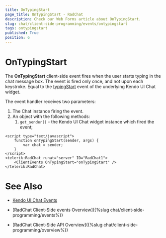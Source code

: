```yaml
---
title: OnTypingStart
page_title: OnTypingStart - RadChat
description: Check our Web Forms article about OnTypingStart.
slug: chat/client-side-programming/events/ontypingstart
tags: ontypingstart
published: True
position: 6
---
```


# OnTypingStart

The **OnTypingStart** client-side event fires when the user starts typing in the chat message box. The event is fired only once, and not upon each keystroke. Equal to the [typingStart](https://docs.telerik.com/kendo-ui/api/javascript/ui/chat/events/typingstart) event of the underlying Kendo UI Chat widget.

The event handler receives two parameters:

1. The Chat instance firing the event.
2. An object with the following methods:
    1. `get_sender()` - the Kendo UI Chat widget instance which fired the event; 

````ASPNET
<script type="text/javascript">
    function onTypingStart(sender, args) {
        var chat = sender;     
    }
</script>
<telerik:RadChat runat="server" ID="RadChat1">
    <ClientEvents OnTypingStart="onTypingStart" />
</telerik:RadChat>
````

# See Also

 * [Kendo UI Chat Events](https://docs.telerik.com/kendo-ui/api/javascript/ui/chat#events)

 * [RadChat Client-Side events Overview]({%slug chat/client-side-programming/events%})

 * [RadChat Client-Side API Overview]({%slug chat/client-side-programming/overview%})
